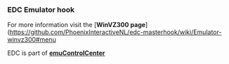 ### EDC Emulator hook

For more information visit the [**WinVZ300 page**](https://github.com/PhoenixInteractiveNL/edc-masterhook/wiki/Emulator-winvz300#menu

EDC is part of [**emuControlCenter**](https://github.com/PhoenixInteractiveNL/emuControlCenter/wiki)
